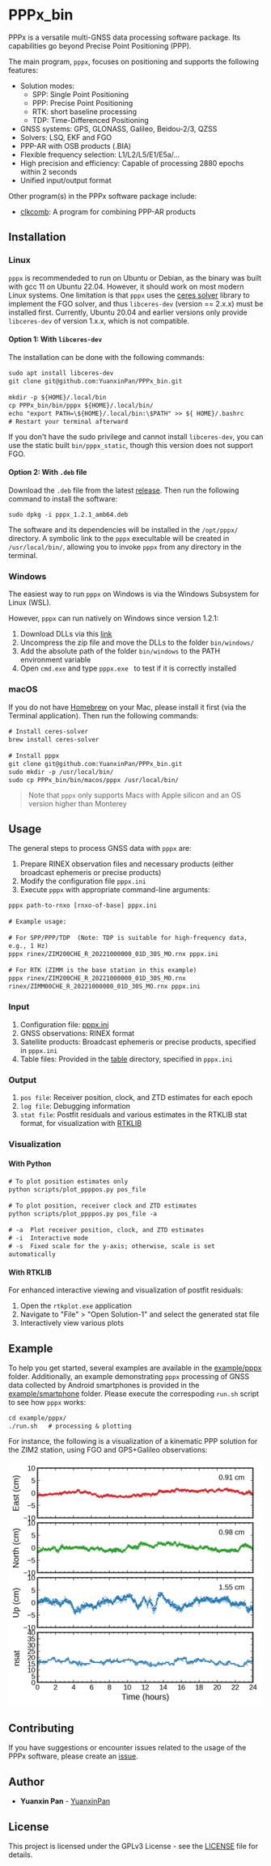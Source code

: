 # PPPx\_bin

PPPx is a versatile multi-GNSS data processing software package. Its capabilities
go beyond Precise Point Positioning (PPP).

The main program, `pppx`, focuses on positioning and supports the following features:
- Solution modes:
    - SPP: Single Point Positioning
    - PPP: Precise Point Positioning
    - RTK: short baseline processing
    - TDP: Time-Differenced Positioning
- GNSS systems: GPS, GLONASS, Galileo, Beidou-2/3, QZSS
- Solvers: LSQ, EKF and FGO
- PPP-AR with OSB products (.BIA)
- Flexible frequency selection: L1/L2/L5/E1/E5a/...
- High precision and efficiency: Capable of processing 2880 epochs within 2 seconds
- Unified input/output format

Other program(s) in the PPPx software package include:
- [clkcomb](https://github.com/YuanxinPan/clkcomb): A program for combining PPP-AR products


## Installation

### Linux

`pppx` is recommendeded to run on Ubuntu or Debian, as the binary was built
with gcc 11 on Ubuntu 22.04. However, it should work on most modern Linux systems.
One limitation is that `pppx` uses the [ceres solver](http://ceres-solver.org)
library to implement the FGO solver, and thus `libceres-dev` (version == 2.x.x)
must be installed first. Currently, Ubuntu 20.04 and earlier versions only provide
`libceres-dev` of version 1.x.x, which is not compatible.


#### Option 1: With `libceres-dev`

The installation can be done with the following commands:

```shell
sudo apt install libceres-dev
git clone git@github.com:YuanxinPan/PPPx_bin.git

mkdir -p ${HOME}/.local/bin
cp PPPx_bin/bin/pppx ${HOME}/.local/bin/
echo "export PATH=\${HOME}/.local/bin:\$PATH" >> ${ HOME}/.bashrc
# Restart your terminal afterward
```

If you don't have the sudo privilege and cannot install `libceres-dev`, you can
use the static built `bin/pppx_static`, though this version does not support FGO.


#### Option 2: With `.deb` file

Download the `.deb` file from the latest [release](https://github.com/YuanxinPan/PPPx_bin/releases/).
Then run the following command to install the software:

```shell
sudo dpkg -i pppx_1.2.1_amb64.deb
```

The software and its dependencies will be installed in the `/opt/pppx/` directory.
A symbolic link to the `pppx` execultable will be created in `/usr/local/bin/`,
allowing you to invoke `pppx` from any directory in the terminal.


### Windows

The easiest way to run `pppx` on Windows is via the Windows Subsystem for Linux (WSL).

However, `pppx` can run natively on Windows since version 1.2.1:
1. Download DLLs via this [link](https://github.com/YuanxinPan/PPPx_bin/releases/download/v1.2.1/pppx_winows_dlls.zip)
2. Uncompress the zip file and move the DLLs to the folder `bin/windows/`
3. Add the absolute path of the folder `bin/windows` to the PATH environment variable
4. Open `cmd.exe` and type `pppx.exe ` to test if it is correctly installed


### macOS

If you do not have [Homebrew](https://brew.sh/) on your Mac, please install it
first (via the Terminal application). Then run the following commands:

```shell
# Install ceres-solver
brew install ceres-solver

# Install pppx
git clone git@github.com:YuanxinPan/PPPx_bin.git
sudo mkdir -p /usr/local/bin/
sudo cp PPPx_bin/bin/macos/pppx /usr/local/bin/
```

> Note that `pppx` only supports Macs with Apple silicon and an OS version higher than Monterey


## Usage

The general steps to process GNSS data with `pppx` are:
1. Prepare RINEX observation files and necessary products (either broadcast ephemeris or precise products)
2. Modify the configuration file `pppx.ini`
3. Execute `pppx` with appropriate command-line arguments:

```shell
pppx path-to-rnxo [rnxo-of-base] pppx.ini

# Example usage:

# For SPP/PPP/TDP  (Note: TDP is suitable for high-frequency data, e.g., 1 Hz)
pppx rinex/ZIM200CHE_R_20221000000_01D_30S_MO.rnx pppx.ini

# For RTK (ZIMM is the base station in this example)
pppx rinex/ZIM200CHE_R_20221000000_01D_30S_MO.rnx rinex/ZIMM00CHE_R_20221000000_01D_30S_MO.rnx pppx.ini
```


### Input

1. Configuration file: [pppx.ini](pppx.ini)
2. GNSS observations: RINEX format
3. Satellite products: Broadcast ephemeris or precise products, specified in `pppx.ini`
4. Table files: Provided in the [table](table/) directory, specified in `pppx.ini`


### Output

1. `pos file`: Receiver position, clock, and ZTD estimates for each epoch
2. `log file`: Debugging information
3. `stat file`: Postfit residuals and various estimates in the RTKLIB stat format, for visualization with [RTKLIB](https://github.com/tomojitakasu/RTKLIB_bin/tree/rtklib_2.4.3)


### Visualization

#### With Python

```shell
# To plot position estimates only
python scripts/plot_ppppos.py pos_file

# To plot position, receiver clock and ZTD estimates
python scripts/plot_ppppos.py pos_file -a

# -a  Plot receiver position, clock, and ZTD estimates
# -i  Interactive mode
# -s  Fixed scale for the y-axis; otherwise, scale is set automatically
```

#### With RTKLIB

For enhanced interactive viewing and visualization of postfit residuals:

1. Open the `rtkplot.exe` application
2. Navigate to "File" > "Open Solution-1" and select the generated stat file
3. Interactively view various plots


## Example

To help you get started, several examples are available in the
[example/pppx](example/pppx) folder. Additionally, an example demonstrating
`pppx` processing of GNSS data collected by Android smartphones is provided in
the [example/smartphone](example/smartphone) folder. Please execute the
correspoding `run.sh` script to see how `pppx` works:

```shell
cd example/pppx/
./run.sh   # processing & plotting
```

For instance, the following is a visualization of a kinematic PPP solution for
the ZIM2 station, using FGO and GPS+Galileo observations:

<img src="example/pppx/03_ppp_fgo/ZIM200CHE_R_20221000000_01D_30S_MO.png" width="500">


## Contributing

If you have suggestions or encounter issues related to the usage of the PPPx
software, please create an [issue](https://github.com/YuanxinPan/PPPx_bin/issues/new).


## Author

- **Yuanxin Pan** - [YuanxinPan](https://github.com/YuanxinPan)


## License

This project is licensed under the GPLv3 License - see the [LICENSE](LICENSE)
file for details.
